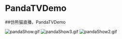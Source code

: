 # PandaTVDemo
##仿熊猫直播，PandaTVDemo

![pandaShow.gif](http://upload-images.jianshu.io/upload_images/3055585-b9a1d08ac549e095.gif?imageMogr2/auto-orient/strip)
![pandaShow3.gif](http://upload-images.jianshu.io/upload_images/3055585-194a3e958f070118.gif?imageMogr2/auto-orient/strip)
![pandaShow2.gif](http://upload-images.jianshu.io/upload_images/3055585-8100f0d6eb9a0a60.gif?imageMogr2/auto-orient/strip)
